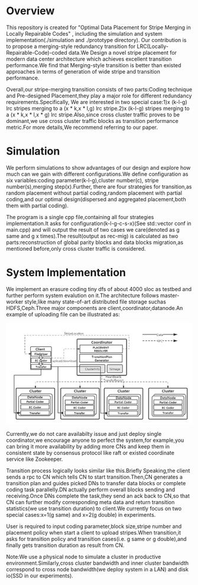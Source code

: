 # Overview

This repository is created for "Optimal Data Placement for Stripe Merging in Locally Repairable Codes" , including the simulation and system implementation(./simulation and ./prototype directory). Our contribution is to propose a merging-style redundancy transition for LRC(Locally-Repairable-Code)-coded data.We Design a novel stripe placement for modern data center architecture which achieves excellent transition performance.We find that Merging-style transition is better than existed approaches in terms of generation 
of wide stripe and transition performance. 

Overall,our stripe-merging transition consists of two parts:Coding technique and Pre-designed Placement,they play a major role for different redundancy requirements.Specifically, We are interested in two special case:1)x (k-l-g) lrc stripes merging to a (x * k,x * l,g) lrc stripe.2)x (k-l-g) stripes merging to a (x * k,x * l,x * g) lrc stripe.Also,since cross cluster traffic proves to be dominant,we use cross cluster traffic blocks as transition performance metric.For more details,We recommend referring to our paper.

# Simulation

We perform simulations to show advantages of our design and explore how much can we gain with different configurations.We define configuration as six variables:coding parameter(k-l-g),cluster number(c), stripe number(s),merging step(x).Further, there are four strategies for transition,as random placement without partial coding,random placement with partial coding,and our optimal design(dispersed and aggregated placement,both them with partial coding).

The program is a single cpp file,containing all four strategies implementation.It asks for configuration(k-l-g-c-s-x)(See std::vector conf in main.cpp) and will output the result of two cases we care(denoted as g same and g x times).The result(output as rec-mig) is calculated as two parts:reconstruction of global parity blocks and data blocks migration,as mentioned before,only cross cluster traffic is considered.

# System Implementation

We implement an erasure coding tiny dfs of about 4000 sloc as testbed and further perform system evalution on it.The architecture follows master-worker style,like many state-of-art distributed file storage suchas HDFS,Ceph.Three major components are client,coordinator,datanode.An example of uploading file can be illustrated as:

![image](prototype/M-S.png)

Currently,we do not care availabilty issue and just deploy single coordinator,we encourage anyone to perfect the system,for example,you can bring it more availability by adding more CNs and keep them in consistent state by consensus protocol like raft or existed coordinate service like Zookeeper.

Transition process logically looks similar like this.Briefly Speaking,the client sends a rpc to CN which tells CN to start transition.Then,CN generates a transition plan and guides picked DNs to transfer data blocks or complete coding task parallelly.DN actually perform overall blocks sending and receiving.Once DNs complete the task,they send an ack back to CN,so that CN can further modify corresponding meta data and return transition statistics(we use transition duration) to client.We currently focus on two special cases:x=1(g same) and x=2(g double) in experiments. 

User is required to input coding parameter,block size,stripe number and placement policy when start a client to upload stripes.When transition,it asks for transition policy and transition cases(i.e. g same or g double),and finally gets transition duration as result from CN.

Note:We use a physical node to simulate a cluster in productive environment.Similarly,cross cluster bandwidth and inner cluster bandwidth correspond to cross node bandwidth(we deploy system in a LAN) and disk io(SSD in our experiments).
